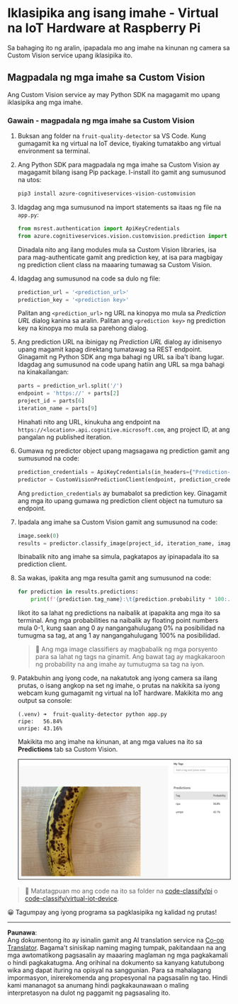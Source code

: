 <!--
CO_OP_TRANSLATOR_METADATA:
{
  "original_hash": "e5896207b304ce1abaf065b8acc0cc79",
  "translation_date": "2025-08-27T21:01:02+00:00",
  "source_file": "4-manufacturing/lessons/2-check-fruit-from-device/single-board-computer-classify-image.md",
  "language_code": "tl"
}
-->
# Iklasipika ang isang imahe - Virtual na IoT Hardware at Raspberry Pi

Sa bahaging ito ng aralin, ipapadala mo ang imahe na kinunan ng camera sa Custom Vision service upang iklasipika ito.

## Magpadala ng mga imahe sa Custom Vision

Ang Custom Vision service ay may Python SDK na magagamit mo upang iklasipika ang mga imahe.

### Gawain - magpadala ng mga imahe sa Custom Vision

1. Buksan ang folder na `fruit-quality-detector` sa VS Code. Kung gumagamit ka ng virtual na IoT device, tiyaking tumatakbo ang virtual environment sa terminal.

1. Ang Python SDK para magpadala ng mga imahe sa Custom Vision ay magagamit bilang isang Pip package. I-install ito gamit ang sumusunod na utos:

    ```sh
    pip3 install azure-cognitiveservices-vision-customvision
    ```

1. Idagdag ang mga sumusunod na import statements sa itaas ng file na `app.py`:

    ```python
    from msrest.authentication import ApiKeyCredentials
    from azure.cognitiveservices.vision.customvision.prediction import CustomVisionPredictionClient
    ```

    Dinadala nito ang ilang modules mula sa Custom Vision libraries, isa para mag-authenticate gamit ang prediction key, at isa para magbigay ng prediction client class na maaaring tumawag sa Custom Vision.

1. Idagdag ang sumusunod na code sa dulo ng file:

    ```python
    prediction_url = '<prediction_url>'
    prediction_key = '<prediction key>'
    ```

    Palitan ang `<prediction_url>` ng URL na kinopya mo mula sa *Prediction URL* dialog kanina sa aralin. Palitan ang `<prediction key>` ng prediction key na kinopya mo mula sa parehong dialog.

1. Ang prediction URL na ibinigay ng *Prediction URL* dialog ay idinisenyo upang magamit kapag direktang tumatawag sa REST endpoint. Ginagamit ng Python SDK ang mga bahagi ng URL sa iba't ibang lugar. Idagdag ang sumusunod na code upang hatiin ang URL sa mga bahagi na kinakailangan:

    ```python
    parts = prediction_url.split('/')
    endpoint = 'https://' + parts[2]
    project_id = parts[6]
    iteration_name = parts[9]
    ```

    Hinahati nito ang URL, kinukuha ang endpoint na `https://<location>.api.cognitive.microsoft.com`, ang project ID, at ang pangalan ng published iteration.

1. Gumawa ng predictor object upang magsagawa ng prediction gamit ang sumusunod na code:

    ```python
    prediction_credentials = ApiKeyCredentials(in_headers={"Prediction-key": prediction_key})
    predictor = CustomVisionPredictionClient(endpoint, prediction_credentials)
    ```

    Ang `prediction_credentials` ay bumabalot sa prediction key. Ginagamit ang mga ito upang gumawa ng prediction client object na tumuturo sa endpoint.

1. Ipadala ang imahe sa Custom Vision gamit ang sumusunod na code:

    ```python
    image.seek(0)
    results = predictor.classify_image(project_id, iteration_name, image)
    ```

    Ibinabalik nito ang imahe sa simula, pagkatapos ay ipinapadala ito sa prediction client.

1. Sa wakas, ipakita ang mga resulta gamit ang sumusunod na code:

    ```python
    for prediction in results.predictions:
        print(f'{prediction.tag_name}:\t{prediction.probability * 100:.2f}%')
    ```

    Iikot ito sa lahat ng predictions na naibalik at ipapakita ang mga ito sa terminal. Ang mga probabilities na naibalik ay floating point numbers mula 0-1, kung saan ang 0 ay nangangahulugang 0% na posibilidad na tumugma sa tag, at ang 1 ay nangangahulugang 100% na posibilidad.

    > 💁 Ang mga image classifiers ay magbabalik ng mga porsyento para sa lahat ng tags na ginamit. Ang bawat tag ay magkakaroon ng probability na ang imahe ay tumutugma sa tag na iyon.

1. Patakbuhin ang iyong code, na nakatutok ang iyong camera sa ilang prutas, o isang angkop na set ng imahe, o prutas na nakikita sa iyong webcam kung gumagamit ng virtual na IoT hardware. Makikita mo ang output sa console:

    ```output
    (.venv) ➜  fruit-quality-detector python app.py
    ripe:   56.84%
    unripe: 43.16%
    ```

    Makikita mo ang imahe na kinunan, at ang mga values na ito sa **Predictions** tab sa Custom Vision.

    ![Isang saging sa custom vision na na-predict na hinog sa 56.8% at hilaw sa 43.1%](../../../../../translated_images/custom-vision-banana-prediction.30cdff4e1d72db5d9a0be0193790a47c2b387da034e12dc1314dd57ca2131b59.tl.png)

> 💁 Matatagpuan mo ang code na ito sa folder na [code-classify/pi](../../../../../4-manufacturing/lessons/2-check-fruit-from-device/code-classify/pi) o [code-classify/virtual-iot-device](../../../../../4-manufacturing/lessons/2-check-fruit-from-device/code-classify/virtual-iot-device).

😀 Tagumpay ang iyong programa sa pagklasipika ng kalidad ng prutas!

---

**Paunawa**:  
Ang dokumentong ito ay isinalin gamit ang AI translation service na [Co-op Translator](https://github.com/Azure/co-op-translator). Bagama't sinisikap naming maging tumpak, pakitandaan na ang mga awtomatikong pagsasalin ay maaaring maglaman ng mga pagkakamali o hindi pagkakatugma. Ang orihinal na dokumento sa kanyang katutubong wika ang dapat ituring na opisyal na sanggunian. Para sa mahalagang impormasyon, inirerekomenda ang propesyonal na pagsasalin ng tao. Hindi kami mananagot sa anumang hindi pagkakaunawaan o maling interpretasyon na dulot ng paggamit ng pagsasaling ito.